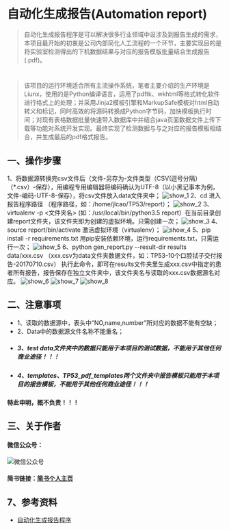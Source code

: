 # 自动化生成报告(Automation report)
>自动化生成报告程序是可以解决很多行业领域中设涉及到报告生成的需求，本项目最开始的初衷是公司内部简化人工流程的一个环节，主要实现目的是将实验室检测得出的下机数据结果与对应的报告模版批量结合生成报告(.pdf)。
#
>该项目的运行环境适合所有主流操作系统，笔者主要介绍的生产环境是Liunx，使用的是Python编译语言，运用了pdftk、wkhtml等格式转化软件进行格式上的处理；并采用Jinja2模板引擎和MarkupSafe模板对html自动转义和标记，同时高效的将源码转换成Python字节码，加快模板执行时间；对现有表格数据批量快速带入数据库中并结合java页面数据文件上传下载等功能对系统开发实现。最终实现了检测数据与与之对应的报告模板相结合，并生成最后的pdf格式报告。
## 一、操作步骤
1、将数据源转换完csv文件后（文件-另存为-文件类型（CSV(逗号分隔）（*.csv）-保存），用编程专用编辑器将编码确认为UTF-8（以小黑记事本为例，文件-编码-UTF-8-保存），将csv文件放入data文件夹中；
![show_1](https://raw.githubusercontent.com/caojiele/Automation-report/master/img_folder/show_1.png)
2、cd <program path>  进入报告程序路径 （<program path>程序路径，如：/home/jlcao/TP53/report）；
![show_2](https://raw.githubusercontent.com/caojiele/Automation-report/master/img_folder/show_2.png)
3、virtualenv -p <path> <文件夹名>  (如：/usr/local/bin/python3.5 report）在当前目录创建report文件夹，该文件夹即为创建的虚拟环境。只需创建一次；
![show_3](https://raw.githubusercontent.com/caojiele/Automation-report/master/img_folder/show_3.png)
4、source report/bin/activate      激活虚拟环境（virtualenv）；
![show_4](https://raw.githubusercontent.com/caojiele/Automation-report/master/img_folder/show_4.png)
5、pip install -r requirements.txt  用pip安装依赖环境，运行requirements.txt，只需运行一次；
![show_5](https://raw.githubusercontent.com/caojiele/Automation-report/master/img_folder/show_5.png)
6、python gen_report.py --result-dir results data/xxx.csv （xxx.csv为data文件夹数据文件，如：TP53-10个口腔拭子交付报告-20170710.csv） 执行此命令，即可在results文件夹里生成xxx.csv中指定的患者所有报告，报告保存在独立文件夹中，该文件夹名与读取的xxx.csv数据源名对应。
![show_6](https://raw.githubusercontent.com/caojiele/Automation-report/master/img_folder/show_6.png)
![show_7](https://raw.githubusercontent.com/caojiele/Automation-report/master/img_folder/show_7.png)
![show_8](https://raw.githubusercontent.com/caojiele/Automation-report/master/img_folder/show_8.png)

## 二、注意事项
* 1、读取的数据源中，表头中“NO,name,number”所对应的数据不能有空缺；
* 2、Data中的数据源文件名称不能重名；
* ##### 3、test data文件夹中的数据只能用于本项目的测试数据，不能用于其他任何商业途径！！！
* ##### 4、templates、TP53_pdf_templates两个文件夹中报告模板只能用于本项目的报告模板，不能用于其他任何商业途径！！！
#### 特此申明，概不负责！！！

## **三、关于作者**
#### 微信公众号：
![微信公众号](https://raw.githubusercontent.com/caojiele/resume/master/img-folder/qrcode.jpg)
#### 简书链接：[简书个人主页](https://www.jianshu.com/u/faa01fa59ea3)
## **7、参考资料**
* [自动化生成报告程序](https://www.jianshu.com/p/86d4ef73ca72)
